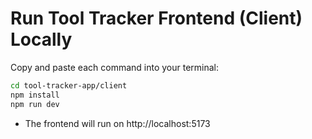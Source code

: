 # Run Tool Tracker Frontend (Client) Locally

Copy and paste each command into your terminal:

```sh
cd tool-tracker-app/client
npm install
npm run dev
```

- The frontend will run on http://localhost:5173 